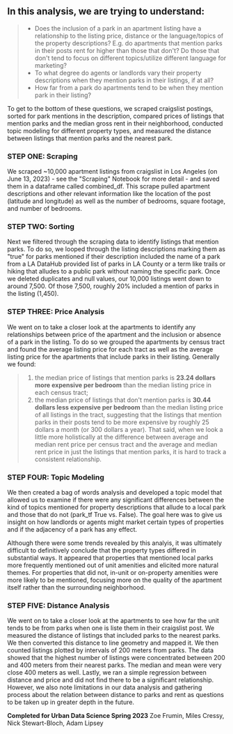 ## In this analysis, we are trying to understand: 
>- Does the inclusion of a park in an apartment listing have a relationship to the listing price, distance or the language/topics of the property descriptions? E.g. do apartments that mention parks in their posts rent for higher than those that don't? Do those that don't tend to focus on different topics/utilize different language for marketing?
>- To what degree do agents or landlords vary their property descriptions when they mention parks in their listings, if at all?
>- How far from a park do apartments tend to be when they mention park in their listing?

To get to the bottom of these questions, we scraped craigslist postings, sorted for park mentions in the description, compared prices of listings that mention parks and the median gross rent in their neighborhood, conducted topic modeling for different property types, and measured the distance between listings that mention parks and the nearest park.

### STEP ONE: Scraping
We scraped ~10,000 apartment listings from craigslist in Los Angeles (on June 13, 2023) - see the "Scraping" Notebook for more detail - and saved them in a dataframe called combined_df. This scrape pulled apartment descriptions and other relevant information like the location of the post (latitude and longitude) as well as the number of bedrooms, square footage, and number of bedrooms. 

### STEP TWO: Sorting
Next we filtered through the scraping data to identify listings that mention parks. To do so, we looped through the listing descriptions marking them as "true" for parks mentioned if their description included the name of a park from a LA DataHub provided list of parks in LA County or a term like trails or hiking that alludes to a public park without naming the specific park. Once we deleted duplicates and null values, our 10,000 listings went down to around 7,500. Of those 7,500, roughly 20% included a mention of parks in the listing (1,450).

### STEP THREE: Price Analysis
We went on to take a closer look at the apartments to identify any relationships between price of the apartment and the inclusion or absence of a park in the listing. To do so we grouped the apartments by census tract and found the average listing price for each tract as well as the average listing price for the apartments that include parks in their listing. Generally we found: 
> 1. the median price of listings that mention parks is **23.24 dollars more expensive per bedroom** than the median listing price in each census tract; 
> 2. the median price of listings that don't mention parks is **30.44 dollars less expensive per bedroom** than the median listing price of all listings in the tract, suggesting that the listings that mention parks in their posts tend to be more expensive by roughly 25 dollars a month (or 300 dollars a year). That said, when we look a little more holistically at the difference between average and median rent price per census tract and the average and median rent price in just the listings that mention parks, it is hard to track a consistent relationship. 

### STEP FOUR: Topic Modeling
We then created a bag of words analysis and developed a topic model that allowed us to examine if there were any significant differences between the kind of topics mentioned for property descriptions that allude to a local park and those that do not (park_tf True vs. False). The goal here was to give us insight on how landlords or agents might market certain types of properties and if the adjacency of a park has any effect.

Although there were some trends revealed by this analyis, it was ultimately difficult to definitively conclude that the property types differed in substantial ways. It appeared that properties that mentioned local parks more frequently mentioned out of unit amenities and elicited more natural themes. For properties that did not, in-unit or on-property amenities were more likely to be mentioned, focusing more on the quality of the apartment itself rather than the surrounding neighborhood.

### STEP FIVE: Distance Analysis
We went on to take a closer look at the apartments to see how far the unit tends to be from parks when one is liste them in their craigslist post. We measured the distance of listings that included parks to the nearest parks. We then converted this distance to line geometry and mapped it. We then counted listings plotted by intervals of 200 meters from parks. The data showed that the highest number of listings were concentrated between 200 and 400 meters from their nearest parks. The median and mean were very close 400 meters as well. Lastly, we ran a simple regression between distance and price and did not find there to be a significant relationship. However, we also note limitations in our data analysis and gathering process about the relation between distance to parks and rent as questions to be taken up in greater depth in the future. 

**Completed for Urban Data Science Spring 2023**
Zoe Frumin, Miles Cressy, Nick Stewart-Bloch, Adam Lipsey
